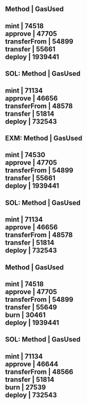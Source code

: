 Method          | GasUsed                       
------------------------------
mint            | 74518                         
approve         | 47705                         
transferFrom    | 54899                         
transfer        | 55661                         
deploy          | 1939441                       
------------------------------
SOL: 
Method          | GasUsed                       
------------------------------
mint            | 71134                         
approve         | 46656                         
transferFrom    | 48578                         
transfer        | 51814                         
deploy          | 732543                        
------------------------------


EXM:
Method          | GasUsed                       
------------------------------
mint            | 74530                         
approve         | 47705                         
transferFrom    | 54899                         
transfer        | 55661                         
deploy          | 1939441                       
------------------------------
SOL: 
Method          | GasUsed                       
------------------------------
mint            | 71134                         
approve         | 46656                         
transferFrom    | 48578                         
transfer        | 51814                         
deploy          | 732543                        
------------------------------


Method          | GasUsed                       
------------------------------
mint            | 74518                         
approve         | 47705                         
transferFrom    | 54899                         
transfer        | 55649                         
burn            | 30461                         
deploy          | 1939441                       
------------------------------
SOL: 
Method          | GasUsed                       
------------------------------
mint            | 71134                         
approve         | 46644                         
transferFrom    | 48566                         
transfer        | 51814                         
burn            | 27539                         
deploy          | 732543                        
------------------------------